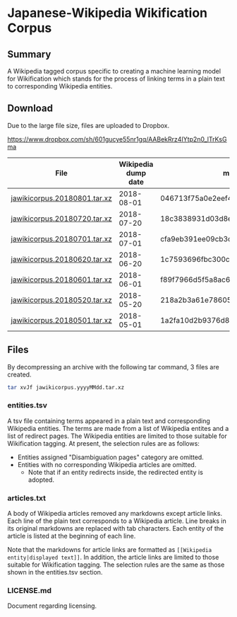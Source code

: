 # Japanese-Wikipedia Wikification Corpus

## Summary
A Wikipedia tagged corpus specific to creating a machine learning model for Wikification which stands for the process of linking terms in a plain text to corresponding Wikipedia entities.

## Download
Due to the large file size, files are uploaded to Dropbox.

https://www.dropbox.com/sh/601gucye55nr1gq/AABekRrz4IYtp2n0_lTrKsGma

|File|Wikipedia dump date|md5|
| --- | --- | --- |
| [jawikicorpus.20180801.tar.xz](https://www.dropbox.com/s/6mhk3u389o9uerk/jawikicorpus.20180801.tar.xz) | 2018-08-01 | 046713f75a0e2eef4ed8d3b1c8ede9ae |
| [jawikicorpus.20180720.tar.xz](https://www.dropbox.com/s/annralia8gihpno/jawikicorpus.20180720.tar.xz) | 2018-07-20 | 18c3838931d03d8e0459c0bb7ba22a7f |
| [jawikicorpus.20180701.tar.xz](https://www.dropbox.com/s/xlbf1tuveg4ps9j/jawikicorpus.20180701.tar.xz) | 2018-07-01 | cfa9eb391ee09cb3c6f803d28529be84 |
| [jawikicorpus.20180620.tar.xz](https://www.dropbox.com/s/o870ax9ut9pgjbh/jawikicorpus.20180620.tar.xz) | 2018-06-20 | 1c7593696fbc300c3dd72eb533e69ab5 |
| [jawikicorpus.20180601.tar.xz](https://www.dropbox.com/s/022mo7gomlom3mi/jawikicorpus.20180601.tar.xz) | 2018-06-01 | f89f7966d5f5a8ac6e6eaf7a6201e051 |
| [jawikicorpus.20180520.tar.xz](https://www.dropbox.com/s/5lxe9rpv06bifzz/jawikicorpus.20180520.tar.xz) | 2018-05-20 | 218a2b3a61e786054dc85c8e477bcabb |
| [jawikicorpus.20180501.tar.xz](https://www.dropbox.com/s/lt1ndxjw2hlb5cs/jawikicorpus.20180501.tar.xz) | 2018-05-01 | 1a2fa10d2b9376d85cfa6f7989836a36 |

## Files
By decompressing an archive with the following tar command, 3 files are created.

```bash
tar xvJf jawikicorpus.yyyyMMdd.tar.xz
```

### entities.tsv
A tsv file containing terms appeared in a plain text and corresponding Wikipedia entities.
The terms are made from a list of Wikipedia entites and a list of redirect pages.
The Wikipedia entities are limited to those suitable for Wikification tagging.
At present, the selection rules are as follows:
* Entities assigned "Disambiguation pages" category are omitted.
* Entities with no corresponding Wikipedia articles are omitted.
   * Note that if an entity redirects inside, the redirected entity is adopted.

### articles.txt
A body of Wikipedia articles removed any markdowns except article links.
Each line of the plain text corresponds to a Wikipedia article.
Line breaks in its original markdowns are replaced with tab characters.
Each entity of the article is listed at the beginning of each line.

Note that the markdowns for article links are formatted as `[[Wikipedia entity|displayed text]]`.
In addition, the article links are limited to those suitable for Wikification tagging.
The selection rules are the same as those shown in the entities.tsv section.

### LICENSE.md
Document regarding licensing.
